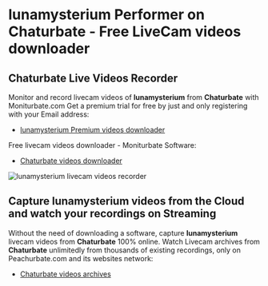 # lunamysterium Performer on Chaturbate - Free LiveCam videos downloader

## Chaturbate Live Videos Recorder

Monitor and record livecam videos of **lunamysterium** from **Chaturbate** with Moniturbate.com
Get a premium trial for free by just and only registering with your Email address:
* [lunamysterium Premium videos downloader](https://moniturbate.com/request-demo-licence-key.html)

Free livecam videos downloader - Moniturbate Software:
* [Chaturbate videos downloader](https://moniturbate.com/moniturbate-download-software.html)

![lunamysterium livecam videos recorder](https://peachurnet.com/templates/moniturbate-software.png)


## Capture lunamysterium videos from the Cloud and watch your recordings on Streaming

Without the need of downloading a software, capture **lunamysterium** livecam videos from **Chaturbate** 100% online.
Watch Livecam archives from **Chaturbate** unlimitedly from thousands of existing recordings, only on Peachurbate.com and its websites network:
* [Chaturbate videos archives](https://peachurnet.com/)